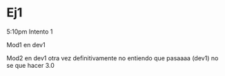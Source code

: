 # Ej1

5:10pm Intento 1

Mod1 en dev1



Mod2 en dev1 otra vez
definitivamente no entiendo que pasaaaa (dev1)
no se que hacer 3.0